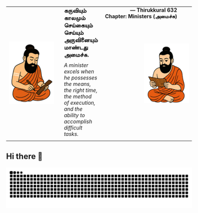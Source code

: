 <div align="center">
  <table>
    <tr>
      <td width="150" align="center">
        <img src="2.png" width="150" alt="Thiruvalluvar" />
      </td>
      <td style="padding: 0 20px;">
        <div style="display: flex; justify-content: space-between; align-items: flex-start;">
          <div style="text-align: left; flex: 1;">
            <h3 style="margin: 0;">கருவியும் காலமும் செய்கையும் செய்யும்<br>
            அருவினையும் மாண்டது அமைச்சு.</h3>
            <p style="margin: 10px 0;"><i>A minister excels when he possesses the means, the right time,<br>
            the method of execution, and the ability to accomplish difficult tasks.</i></p>
          </div>
          <div style="text-align: right; flex-shrink: 0; margin-left: 20px;">
            <p style="margin: 0;"><strong>— Thirukkural 632<br>Chapter: Ministers (அமைச்சு)</strong></p>
          </div>
        </div>
      </td>
      <td width="150" align="center">
        <img src="1.png" width="150" alt="Thiruvalluvar" />
      </td>
    </tr>
  </table>
</div>

## Hi there 👋

<!--
**Logulokesh/Logulokesh** is a ✨ _special_ ✨ repository because its `README.md` (this file) appears on your GitHub profile.

Here are some ideas to get you started:

- 🔭 I’m currently working on ...
- 🌱 I’m currently learning ...
- 👯 I’m looking to collaborate on ...
- 🤔 I’m looking for help with ...
- 💬 Ask me about ...
- 📫 How to reach me: ...
- 😄 Pronouns: ...
- ⚡ Fun fact: ...
--><!-- GitHub Snake Light and Dark Mode Support -->
<picture>
  <source media="(prefers-color-scheme: dark)" srcset="https://github.com/Logulokesh/Logulokesh/blob/output/github-contribution-grid-snake-dark.svg">
  <source media="(prefers-color-scheme: light)" srcset="https://github.com/Logulokesh/Logulokesh/blob/output/github-contribution-grid-snake.svg">
  <img alt="GitHub Contribution Snake" src="https://github.com/Logulokesh/Logulokesh/blob/output/github-contribution-grid-snake.svg">
</picture>
